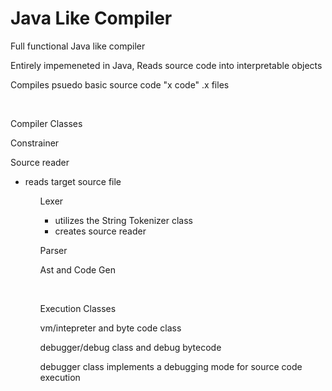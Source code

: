 

<h1>Java Like Compiler </h1>

Full functional Java like compiler

Entirely impemeneted in Java, Reads source code into interpretable objects

Compiles psuedo basic source code "x code" .x files

<br>

Compiler Classes

Constrainer 

Source reader 
 <ul>
  <li>
   reads target source file
  </li>
 <ul>

Lexer 
 <ul> 
  <li>utilizes the String Tokenizer class </li>
   <li>creates source reader</li>
</ul>


Parser 

Ast and Code Gen


<br>

Execution Classes
 
vm/intepreter and byte code class
 
debugger/debug class and debug bytecode


debugger class implements a debugging mode for source code execution 
